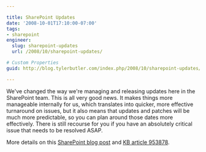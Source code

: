 ```yaml
---

title: SharePoint Updates
date: '2008-10-01T17:10:00-07:00'
tags:
- sharepoint
engineer:
  slug: sharepoint-updates
  url: /2008/10/sharepoint-updates/

# Custom Properties
guid: http://blog.tylerbutler.com/index.php/2008/10/sharepoint-updates/

---
```


We've changed the way we're managing and releasing updates here in the
SharePoint team. This is all very good news. It makes things more manageable
internally for us, which translates into quicker, more effective turnaround on
issues, but it also means that updates and patches will be much more
predictable, so you can plan around those dates more effectively. There is
still recourse for you if you have an absolutely critical issue that needs to
be resolved ASAP.

More details on this [SharePoint blog post][1] and [KB article 953878][2].

   [1]: http://blogs.msdn.com/sharepoint/archive/2008/09/29/announcing-august-cumulative-update-for-office-sharepoint-server-2007-and-windows-sharepoint-services-3-0.aspx
   [2]: http://support.microsoft.com/kb/953878

